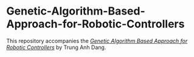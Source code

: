 # Genetic-Algorithm-Based-Approach-for-Robotic-Controllers
This repository accompanies the [*Genetic Algorithm Based Approach for Robotic Controllers*](https://towardsdatascience.com/genetic-algorithm-based-approach-for-robotic-controllers-3966a9b874fb) by Trung Anh Dang.

